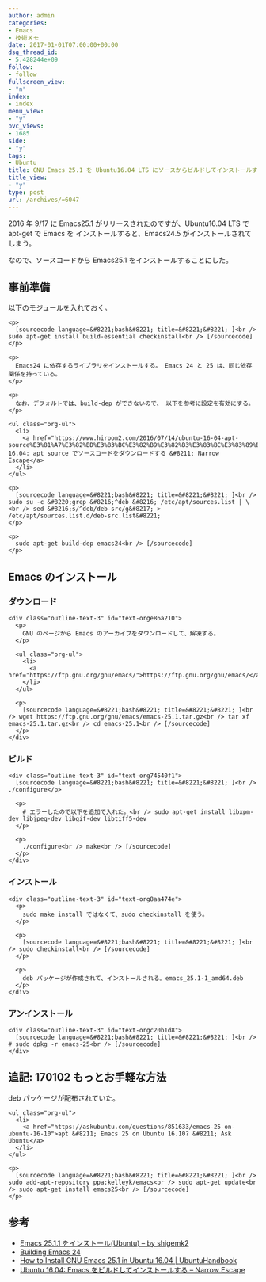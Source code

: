 ```yaml
---
author: admin
categories:
- Emacs
- 技術メモ
date: 2017-01-01T07:00:00+00:00
dsq_thread_id:
- 5.428244e+09
follow:
- follow
fullscreen_view:
- "n"
index:
- index
menu_view:
- "y"
pvc_views:
- 1685
side:
- "y"
tags:
- Ubuntu
title: GNU Emacs 25.1 を Ubuntu16.04 LTS にソースからビルドしてインストールする
title_view:
- "y"
type: post
url: /archives/=6047
---
```


2016 年 9/17 に Emacs25.1 がリリースされたのですが、Ubuntu16.04 LTS で apt-get で Emacs を インストールすると、Emacs24.5 がインストールされてしまう。 

なので、ソースコードから Emacs25.1 をインストールすることにした。 

<div id="outline-container-org47c2e17" class="outline-2">
  <h2 id="org47c2e17">
    事前準備
  </h2>
  
  <div class="outline-text-2" id="text-org47c2e17">
    <p>
      以下のモジュールを入れておく。
    </p>
    
    <p>
      [sourcecode language=&#8221;bash&#8221; title=&#8221;&#8221; ]<br /> sudo apt-get install build-essential checkinstall<br /> [/sourcecode]
    </p>
    
    <p>
      Emacs24 に依存するライブラリをインストールする。 Emacs 24 と 25 は、同じ依存関係を持っている。
    </p>
    
    <p>
      なお、デフォルトでは、build-dep ができないので、 以下を参考に設定を有効にする。
    </p>
    
    <ul class="org-ul">
      <li>
        <a href="https://www.hiroom2.com/2016/07/14/ubuntu-16-04-apt-source%E3%81%A7%E3%82%BD%E3%83%BC%E3%82%B9%E3%82%B3%E3%83%BC%E3%83%89%E3%82%92%E3%83%80%E3%82%A6%E3%83%B3%E3%83%AD%E3%83%BC%E3%83%89%E3%81%99%E3%82%8B/">Ubuntu 16.04: apt source でソースコードをダウンロードする &#8211; Narrow Escape</a>
      </li>
    </ul>
    
    <p>
      [sourcecode language=&#8221;bash&#8221; title=&#8221;&#8221; ]<br /> sudo su -c &#8220;grep &#8216;^deb &#8216; /etc/apt/sources.list | \<br /> sed &#8216;s/^deb/deb-src/g&#8217; > /etc/apt/sources.list.d/deb-src.list&#8221;
    </p>
    
    <p>
      sudo apt-get build-dep emacs24<br /> [/sourcecode]
    </p>
  </div>
</div>

<div id="outline-container-orge46ba55" class="outline-2">
  <h2 id="orge46ba55">
    Emacs のインストール
  </h2>
  
  <div class="outline-text-2" id="text-orge46ba55">
  </div>
  
  <div id="outline-container-orge86a210" class="outline-3">
    <h3 id="orge86a210">
      ダウンロード
    </h3>
    
    <div class="outline-text-3" id="text-orge86a210">
      <p>
        GNU のページから Emacs のアーカイブをダウンロードして、解凍する。
      </p>
      
      <ul class="org-ul">
        <li>
          <a href="https://ftp.gnu.org/gnu/emacs/">https://ftp.gnu.org/gnu/emacs/</a>
        </li>
      </ul>
      
      <p>
        [sourcecode language=&#8221;bash&#8221; title=&#8221;&#8221; ]<br /> wget https://ftp.gnu.org/gnu/emacs/emacs-25.1.tar.gz<br /> tar xf emacs-25.1.tar.gz<br /> cd emacs-25.1<br /> [/sourcecode]
      </p>
    </div>
  </div>
  
  <div id="outline-container-org74540f1" class="outline-3">
    <h3 id="org74540f1">
      ビルド
    </h3>
    
    <div class="outline-text-3" id="text-org74540f1">
      [sourcecode language=&#8221;bash&#8221; title=&#8221;&#8221; ]<br /> ./configure</p> 
      
      <p>
        # エラーしたので以下を追加で入れた。<br /> sudo apt-get install libxpm-dev libjpeg-dev libgif-dev libtiff5-dev
      </p>
      
      <p>
        ./configure<br /> make<br /> [/sourcecode]
      </p>
    </div>
  </div>
  
  <div id="outline-container-org8aa474e" class="outline-3">
    <h3 id="org8aa474e">
      インストール
    </h3>
    
    <div class="outline-text-3" id="text-org8aa474e">
      <p>
        sudo make install ではなくて、sudo checkinstall を使う。
      </p>
      
      <p>
        [sourcecode language=&#8221;bash&#8221; title=&#8221;&#8221; ]<br /> sudo checkinstall<br /> [/sourcecode]
      </p>
      
      <p>
        deb パッケージが作成されて、インストールされる。emacs_25.1-1_amd64.deb
      </p>
    </div>
  </div>
  
  <div id="outline-container-orgc20b1d8" class="outline-3">
    <h3 id="orgc20b1d8">
      アンインストール
    </h3>
    
    <div class="outline-text-3" id="text-orgc20b1d8">
      [sourcecode language=&#8221;bash&#8221; title=&#8221;&#8221; ]<br /> # sudo dpkg -r emacs-25<br /> [/sourcecode]
    </div>
  </div>
</div>

<div id="outline-container-org4e98d42" class="outline-2">
  <h2 id="org4e98d42">
    追記: 170102 もっとお手軽な方法
  </h2>
  
  <div class="outline-text-2" id="text-org4e98d42">
    <p>
      deb パッケージが配布されていた。
    </p>
    
    <ul class="org-ul">
      <li>
        <a href="https://askubuntu.com/questions/851633/emacs-25-on-ubuntu-16-10">apt &#8211; Emacs 25 on Ubuntu 16.10? &#8211; Ask Ubuntu</a>
      </li>
    </ul>
    
    <p>
      [sourcecode language=&#8221;bash&#8221; title=&#8221;&#8221; ]<br /> sudo add-apt-repository ppa:kelleyk/emacs<br /> sudo apt-get update<br /> sudo apt-get install emacs25<br /> [/sourcecode]
    </p>
  </div>
</div>

<div id="outline-container-org4c17b36" class="outline-2">
  <h2 id="org4c17b36">
    参考
  </h2>
  
  <div class="outline-text-2" id="text-org4c17b36">
    <ul class="org-ul">
      <li>
        <a href="https://www.shigemk2.com/entry/emacs_25_install_ubuntu">Emacs 25.1.1 をインストール(Ubuntu) &#8211; by shigemk2</a>
      </li>
      <li>
        <a href="https://chrisperkins.blogspot.jp/2011/07/building-emacs-24.html">Building Emacs 24</a>
      </li>
      <li>
        <a href="https://ubuntuhandbook.org/index.php/2016/09/install-gnu-emacs-25-1-in-ubuntu-16-04/">How to Install GNU Emacs 25.1 in Ubuntu 16.04 | UbuntuHandbook</a>
      </li>
      <li>
        <a href="https://www.hiroom2.com/2016/09/29/ubuntu-16-04-emacs%E3%82%92%E3%83%93%E3%83%AB%E3%83%89%E3%81%97%E3%81%A6%E3%82%A4%E3%83%B3%E3%82%B9%E3%83%88%E3%83%BC%E3%83%AB%E3%81%99%E3%82%8B/">Ubuntu 16.04: Emacs をビルドしてインストールする &#8211; Narrow Escape</a>
      </li>
    </ul>
  </div>
</div>